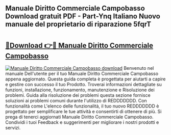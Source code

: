 ## Manuale Diritto Commerciale Campobasso Download gratuit PDF - Part-Ynq Italiano Nuovo manuale del proprietario di riparazione 5fqrT

# <h2><a href="http://dfgvux2.blite.top/?on=Manuale+Diritto+Commerciale+Campobasso">🔗Download 👉🔴 Manuale Diritto Commerciale Campobasso</a></h2>

[![Manuale Diritto Commerciale Campobasso download](https://i.imgur.com/lujVjoI.png)](http://dfgvux2.blite.top/?on=Manuale+Diritto+Commerciale+Campobasso)
Benvenuto nel manuale Dell'utente per il tuo Manuale Diritto Commerciale Campobasso appena aggiornato. Questa guida completa è progettata per aiutarti a capire e gestire con successo il tuo Prodotto. Troverai informazioni dettagliate su funzioni, installazione, funzionamento, manutenzione e Risoluzione dei problemi. Guida alla risoluzione dei problemi questa sezione fornisce soluzioni ai problemi comuni durante l'utilizzo di REDDDDDDD. Con funzionalità come L'elenco delle funzionalità, il tuo nuovo REDDDDDDD è progettato per semplificare le tue attività e consentirti di ottenere di più. Si prega di tenerci aggiornati Manuale Diritto Commerciale Campobasso. Condividi i tuoi Feedback e suggerimenti per migliorare i nostri prodotti e servizi.
